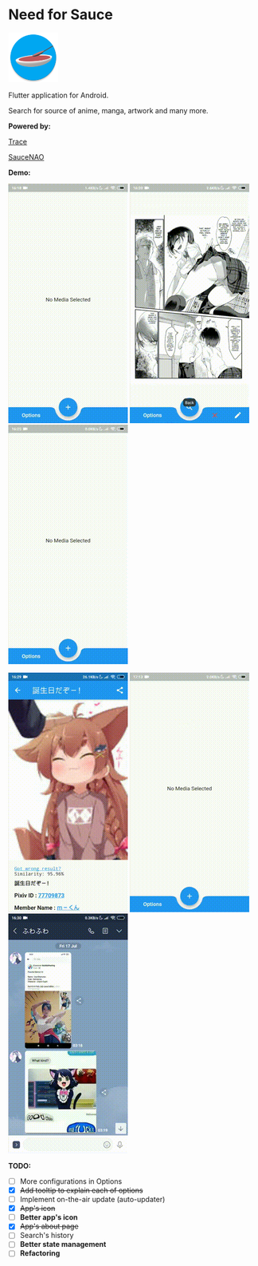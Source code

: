 # Need for Sauce

<img src="assets/icon/app_icon_circle.png" alt="Need for Sauce Icon" width="100"/>

Flutter application for Android.

Search for source of anime, manga, artwork and many more.

**Powered by:**

[Trace](https://trace.moe/)

[SauceNAO](https://saucenao.com/)


**Demo:**

![demo1](assets/demos/demo_1.gif)
![demo3](assets/demos/demo_3.gif)
![demo4](assets/demos/demo_4.gif)

![demo5](assets/demos/demo_5.gif)
![demo6](assets/demos/demo_6.gif)
![demo7](assets/demos/demo_7.gif)


**TODO:**

* [ ] More configurations in Options
* [x] ~~Add tooltip to explain each of options~~
* [ ] Implement on-the-air update (auto-updater)
* [x] ~~App's icon~~
* [ ] **Better app's icon**
* [x] ~~App's about page~~
* [ ] Search's history
* [ ] **Better state management**
* [ ] **Refactoring**
